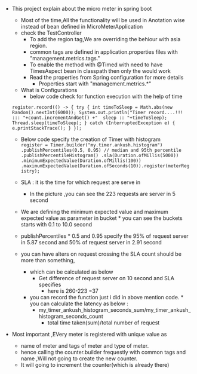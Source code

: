 * This project explain about the micro meter in spring boot
    * Most of the time,All the functionality will be used in Anotation wise instead of bean defined in MicroMeterApplication
    * check the TestController
        * To add the region tag,We are overriding the behiour with asia region.
        * common tags are defined in application.properties files with "management.metrics.tags."
        * To enable the method with @Timed with need to have TimesAspect  bean in classpath then only the would work
        * Read the properties from Spring configuration for more details 
            * Properties start with "management.metrics.*"
     * What is 
     Configurations
        * below code check for function execution with the help of time 
         
     `register.record(() -> {
                  try {
                      int timeToSleep = Math.abs(new Random().nextInt(6000));
                      System.out.println("Timer record....!!! ::: "+count.incrementAndGet() +"  sleep :: "+timeToSleep);
                      Thread.sleep(timeToSleep);
                  } catch (InterruptedException e) {
                      e.printStackTrace();
                  }
              });
             `
    *   Below code specify the creation of Timer with histogram  
     ` register = Timer.builder("my.timer.ankush.histogram")
                       .publishPercentiles(0.5, 0.95) // median and 95th percentile
                       .publishPercentileHistogram()
                       .sla(Duration.ofMillis(5000))
                       .minimumExpectedValue(Duration.ofMillis(100))
                       .maximumExpectedValue(Duration.ofSeconds(10)).register(meterRegistry);
     `       
   * SLA : it is the time for which request are serve in 
      * In the picture ,you can see the 223 requests are server in 5 second
    * We are defining the minimum expected value and maximum expected value as parameter in bucket
            * you can see the buckets starts with 0.1 to 10.0 second
   * publishPercentiles 
            * 0.5 and 0.95 specify the 95% of request server in 5.87 second and 50% of request server in 2.91 second
            
   * you can have alters on request crossing the SLA count should be more than something,
        * which can be calculated as below 
             * Get difference of request server on 10 second and SLA specifies 
                  *  here is 260-223 =37
        * you can record the function just i did in above mention code.
         * you can calculate the latency as below :
            * my_timer_ankush_histogram_seconds_sum/my_timer_ankush_histogram_seconds_count
                * total time taken(sum)/total number of request                       
* Most important ,EVery meter is registered with unique value as 
    * name of meter and tags of meter  and type of meter.
    * hence calling the counter.builder frequestly with common tags and name ,Will not going to create the new counter.
    * It will going to increment the counter(which is already there)                             